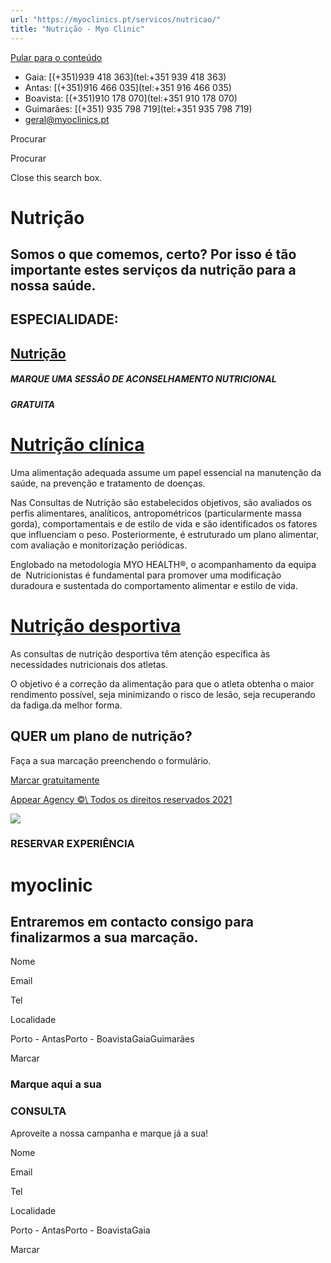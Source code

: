 ```yaml
---
url: "https://myoclinics.pt/servicos/nutricao/"
title: "Nutrição - Myo Clinic"
---
```


[Pular para o conteúdo](https://myoclinics.pt/servicos/nutricao/#content)

- Gaia: [(+351)939 418 363](tel:+351 939 418 363)
- Antas: [(+351)916 466 035](tel:+351 916 466 035)
- Boavista: [(+351)910 178 070](tel:+351 910 178 070)
- Guimarães: [(+351) 935 798 719](tel:+351  935 798 719)
- [geral@myoclinics.pt](mailto:geral@myoclinics.pt)

Procurar

Procurar

Close this search box.

# Nutrição

## Somos o que comemos, certo? Por isso é tão importante estes serviços da nutrição para a nossa saúde.

## ESPECIALIDADE:

## [Nutrição](https://myoclinics.pt/single-service)

##### MARQUE UMA SESSÃO DE ACONSELHAMENTO NUTRICIONAL

##### GRATUITA

# [Nutrição clínica](https://myoclinics.pt/single-service)

Uma alimentação adequada assume um papel essencial na manutenção da saúde, na prevenção e tratamento de doenças.

Nas Consultas de Nutrição são estabelecidos objetivos, são avaliados os perfis alimentares, analíticos, antropométricos (particularmente massa gorda), comportamentais e de estilo de vida e são identificados os fatores que influenciam o peso. Posteriormente, é estruturado um plano alimentar, com avaliação e monitorização periódicas.

Englobado na metodologia MYO HEALTH®, o acompanhamento da equipa de  Nutricionistas é fundamental para promover uma modificação duradoura e sustentada do comportamento alimentar e estilo de vida.

# [Nutrição desportiva](https://myoclinics.pt/single-service)

As consultas de nutrição desportiva têm atenção específica às necessidades nutricionais dos atletas.

O objetivo é a correção da alimentação para que o atleta obtenha o maior rendimento possível, seja minimizando o risco de lesão, seja recuperando da fadiga.da melhor forma.

## QUER um plano de nutrição?

Faça a sua marcação preenchendo o formulário.

[Marcar gratuitamente](https://myoclinics.pt/servicos/nutricao/#elementor-action%3Aaction%3Dpopup%3Aopen%26settings%3DeyJpZCI6IjIyMzYiLCJ0b2dnbGUiOmZhbHNlfQ%3D%3D)

[Appear Agency ©\\
Todos os direitos reservados 2021](http://www.appearagency.pt/)

![](https://myoclinics.pt/wp-content/uploads/2019/11/logo-exerciciocomsaude2_270x.png)

### RESERVAR EXPERIÊNCIA

# myoclinic

## Entraremos em contacto consigo para finalizarmos a sua marcação.

Nome

Email

Tel

Localidade

Porto - AntasPorto - BoavistaGaiaGuimarães

Marcar

### Marque aqui a sua

### CONSULTA

Aproveite a nossa campanha e marque já a sua!

Nome

Email

Tel

Localidade

Porto - AntasPorto - BoavistaGaia

Marcar